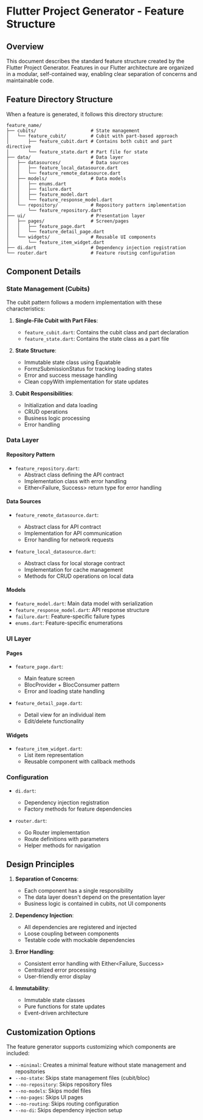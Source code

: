 # Flutter Project Generator - Feature Structure

## Overview

This document describes the standard feature structure created by the Flutter Project Generator. Features in our Flutter architecture are organized in a modular, self-contained way, enabling clear separation of concerns and maintainable code.

## Feature Directory Structure

When a feature is generated, it follows this directory structure:

```
feature_name/
├── cubits/                    # State management
│   └── feature_cubit/         # Cubit with part-based approach
│       ├── feature_cubit.dart # Contains both cubit and part directive
│       └── feature_state.dart # Part file for state
├── data/                      # Data layer
│   ├── datasources/           # Data sources
│   │   ├── feature_local_datasource.dart
│   │   └── feature_remote_datasource.dart
│   ├── models/                # Data models
│   │   ├── enums.dart
│   │   ├── failure.dart
│   │   ├── feature_model.dart
│   │   └── feature_response_model.dart
│   └── repository/            # Repository pattern implementation
│       └── feature_repository.dart
├── ui/                        # Presentation layer
│   ├── pages/                 # Screen/pages
│   │   ├── feature_page.dart
│   │   └── feature_detail_page.dart
│   └── widgets/               # Reusable UI components
│       └── feature_item_widget.dart
├── di.dart                    # Dependency injection registration
└── router.dart                # Feature routing configuration
```

## Component Details

### State Management (Cubits)

The cubit pattern follows a modern implementation with these characteristics:

1. **Single-File Cubit with Part Files**:
   - `feature_cubit.dart`: Contains the cubit class and part declaration
   - `feature_state.dart`: Contains the state class as a part file

2. **State Structure**:
   - Immutable state class using Equatable
   - FormzSubmissionStatus for tracking loading states
   - Error and success message handling
   - Clean copyWith implementation for state updates

3. **Cubit Responsibilities**:
   - Initialization and data loading
   - CRUD operations
   - Business logic processing
   - Error handling

### Data Layer

#### Repository Pattern
- `feature_repository.dart`:
  - Abstract class defining the API contract
  - Implementation class with error handling
  - Either<Failure, Success> return type for error handling

#### Data Sources
- `feature_remote_datasource.dart`:
  - Abstract class for API contract
  - Implementation for API communication
  - Error handling for network requests

- `feature_local_datasource.dart`:
  - Abstract class for local storage contract
  - Implementation for cache management
  - Methods for CRUD operations on local data

#### Models
- `feature_model.dart`: Main data model with serialization
- `feature_response_model.dart`: API response structure
- `failure.dart`: Feature-specific failure types
- `enums.dart`: Feature-specific enumerations

### UI Layer

#### Pages
- `feature_page.dart`:
  - Main feature screen
  - BlocProvider + BlocConsumer pattern
  - Error and loading state handling

- `feature_detail_page.dart`:
  - Detail view for an individual item
  - Edit/delete functionality

#### Widgets
- `feature_item_widget.dart`:
  - List item representation
  - Reusable component with callback methods

### Configuration

- `di.dart`:
  - Dependency injection registration
  - Factory methods for feature dependencies

- `router.dart`:
  - Go Router implementation
  - Route definitions with parameters
  - Helper methods for navigation

## Design Principles

1. **Separation of Concerns**:
   - Each component has a single responsibility
   - The data layer doesn't depend on the presentation layer
   - Business logic is contained in cubits, not UI components

2. **Dependency Injection**:
   - All dependencies are registered and injected
   - Loose coupling between components
   - Testable code with mockable dependencies

3. **Error Handling**:
   - Consistent error handling with Either<Failure, Success>
   - Centralized error processing
   - User-friendly error display

4. **Immutability**:
   - Immutable state classes
   - Pure functions for state updates
   - Event-driven architecture

## Customization Options

The feature generator supports customizing which components are included:

- `--minimal`: Creates a minimal feature without state management and repositories
- `--no-state`: Skips state management files (cubit/bloc)
- `--no-repository`: Skips repository files
- `--no-models`: Skips model files
- `--no-pages`: Skips UI pages
- `--no-routing`: Skips routing configuration
- `--no-di`: Skips dependency injection setup
